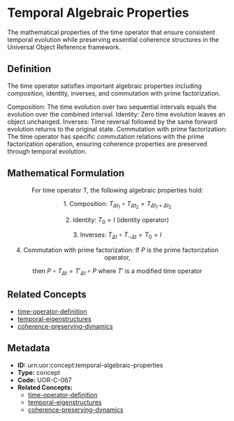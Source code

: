 # Temporal Algebraic Properties

The mathematical properties of the time operator that ensure consistent temporal evolution while preserving essential coherence structures in the Universal Object Reference framework.

## Definition

The time operator satisfies important algebraic properties including composition, identity, inverses, and commutation with prime factorization.

Composition: The time evolution over two sequential intervals equals the evolution over the combined interval.
Identity: Zero time evolution leaves an object unchanged.
Inverses: Time reversal followed by the same forward evolution returns to the original state.
Commutation with prime factorization: The time operator has specific commutation relations with the prime factorization operation, ensuring coherence properties are preserved through temporal evolution.

## Mathematical Formulation

$$
\text{For time operator T, the following algebraic properties hold:}
$$

$$
\text{1. Composition: } T_{\Delta t_1} \circ T_{\Delta t_2} = T_{\Delta t_1 + \Delta t_2}
$$

$$
\text{2. Identity: } T_0 = I \text{ (identity operator)}
$$

$$
\text{3. Inverses: } T_{\Delta t} \circ T_{-\Delta t} = T_0 = I
$$

$$
\text{4. Commutation with prime factorization: If } P \text{ is the prime factorization operator,}
$$

$$
\text{then } P \circ T_{\Delta t} = T'_{\Delta t} \circ P \text{ where } T' \text{ is a modified time operator}
$$

## Related Concepts

- [time-operator-definition](./time-operator-definition.md)
- [temporal-eigenstructures](./temporal-eigenstructures.md)
- [coherence-preserving-dynamics](./coherence-preserving-dynamics.md)

## Metadata

- **ID:** urn:uor:concept:temporal-algebraic-properties
- **Type:** concept
- **Code:** UOR-C-067
- **Related Concepts:**
  - [time-operator-definition](./time-operator-definition.md)
  - [temporal-eigenstructures](./temporal-eigenstructures.md)
  - [coherence-preserving-dynamics](./coherence-preserving-dynamics.md)
